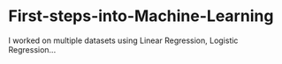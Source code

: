 # First-steps-into-Machine-Learning
I worked on multiple datasets using Linear Regression, Logistic Regression...
